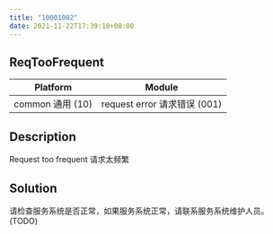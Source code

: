 ```yaml
---
title: "10001002"
date: 2021-11-22T17:39:10+08:00
---
```

## ReqTooFrequent
| Platform                   | Module
|----------------------------|----------|
| common 通用 (10) | request error 请求错误 (001) |

## Description
Request too frequent 请求太频繁

## Solution
请检查服务系统是否正常，如果服务系统正常，请联系服务系统维护人员。(TODO)